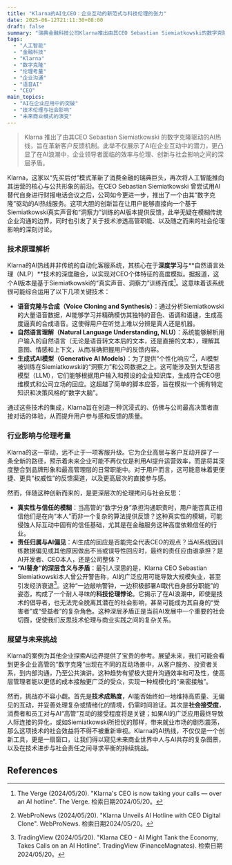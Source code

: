 ```yaml
---
title: "Klarna的AI化CEO：企业互动的新范式与科技伦理的张力"
date: 2025-06-12T21:11:30+08:00
draft: false
summary: "瑞典金融科技公司Klarna推出由其CEO Sebastian Siemiatkowski的数字克隆驱动的AI热线，旨在革新客户互动和反馈机制。这项服务利用先进的语音合成和生成式AI技术，模仿CEO的声音和洞察力，提供高度逼真的互动体验。然而，此举也引发了关于AI在企业高层职能中的真实性、责任归属以及技术伦理的深层讨论，尤其考虑到CEO本人曾对AI大规模取代人类工作和引发经济衰退发出警告。"
tags: 
  - "人工智能"
  - "金融科技"
  - "Klarna"
  - "数字克隆"
  - "伦理考量"
  - "企业沟通"
  - "语音AI"
  - "CEO"
main_topics: 
  - "AI在企业应用中的突破"
  - "技术伦理与社会影响"
  - "未来商业模式的演变"
---
```


> Klarna 推出了由其CEO Sebastian Siemiatkowski 的数字克隆驱动的AI热线，旨在革新客户反馈机制。此举不仅展示了AI在企业互动中的潜力，更凸显了在AI浪潮中，企业领导者面临的效率与伦理、创新与社会影响之间的深层矛盾。

Klarna，这家以“先买后付”模式革新了消费金融的瑞典巨头，再次将人工智能推向其运营的核心与公共形象的前沿。在CEO Sebastian Siemiatkowski 曾尝试用AI替代自身进行财报电话会议之后，公司如今更进一步，推出了一个由其“数字克隆”驱动的AI热线服务。这项大胆的创新旨在让用户能够直接向一个基于Siemiatkowski真实声音和“洞察力”训练的AI版本提供反馈，此举无疑在模糊传统企业沟通的边界，同时也引发了关于技术渗透高管职能、以及随之而来的社会伦理影响的深刻讨论。

### 技术原理解析

Klarna的AI热线并非传统的自动化客服系统，其核心在于**深度学习**与**自然语言处理（NLP）**技术的深度融合，以实现对CEO个体特征的高度模拟。据报道，这个AI版本是基于Siemiatkowski的“真实声音、洞察力”训练而成[^1]。这意味着该系统很可能综合运用了以下几项关键技术：

*   **语音克隆与合成（Voice Cloning and Synthesis）**：通过分析Siemiatkowski的大量语音数据，AI能够学习并精确模仿其独特的音色、语调和语速，生成高度逼真的合成语音。这使得用户在听觉上难以分辨是真人还是机器。
*   **自然语言理解（Natural Language Understanding, NLU）**：系统能够解析用户输入的自然语言（无论是语音转文本后的文本，还是直接的文本），理解其意图、情感和上下文，从而准确把握用户的反馈内容。
*   **生成式AI模型（Generative AI Models）**：为了提供“个性化响应”[^2]，AI模型被训练在Siemiatkowski的“洞察力”和公司数据之上。这可能涉及到大型语言模型（LLM），它们能够根据用户输入和预设的企业知识库，生成符合CEO思维模式和公司立场的回应。这超越了简单的脚本应答，旨在模拟一个拥有特定知识和决策风格的“数字大脑”。

通过这些技术的集成，Klarna旨在创造一种沉浸式的、仿佛与公司最高决策者直接对话的体验，从而提升用户参与感和反馈的质量。

### 行业影响与伦理考量

Klarna的这一举动，远不止于一项客服升级。它为企业高层与客户互动开辟了一条全新的路径，预示着未来企业可能不再仅仅是利用AI提升运营效率，而是将其深度整合到品牌形象和最高管理层的日常职能中。对于用户而言，这可能意味着更便捷、更具“权威性”的反馈渠道，以及更高层次的直接参与感。

然而，伴随这种创新而来的，是更深层次的伦理拷问与社会反思：

*   **真实性与信任的模糊**：当高管的“数字分身”承担沟通职责时，用户能否真正相信他们是在向“本人”而非一个复杂的算法提供反馈？这种真实性的模糊，可能侵蚀人际互动中固有的信任基础，尤其是在金融服务这种高度依赖信任的行业。
*   **责任归属与AI偏见**：AI生成的回应是否能完全代表CEO的观点？当AI系统因训练数据偏见或其他原因做出不当或误导性回应时，最终的责任应由谁承担？是AI开发者、CEO本人，还是公司整体？
*   **“AI替身”的深层含义与矛盾**：最引人深思的是，Klarna CEO Sebastian Siemiatkowski本人曾公开警告称，AI的广泛应用可能导致大规模失业，甚至引发经济衰退[^5]。这种“一边敲响警钟，一边积极部署AI取代自身部分职能”的姿态，构成了一个耐人寻味的**科技伦理悖论**。它揭示了在AI浪潮中，即使是技术的倡导者，也无法完全脱离其潜在的社会影响，甚至可能成为其自身的“受害者”或“受益者”的复杂角色。这种深层矛盾正是当前AI发展中一个重要的社会切面，促使我们反思技术伦理与商业实践之间的复杂关系。

### 展望与未来挑战

Klarna的案例为其他企业探索AI边界提供了宝贵的参考。展望未来，我们可能会看到更多企业高管的“数字克隆”出现在不同的互动场景中，从客户服务、投资者关系，到内部沟通，乃至公共演讲。这种趋势有望极大提升沟通效率和可及性，使高层管理者能以更低的成本接触更广泛的受众，实现一种规模化的“亲密接触”。

然而，挑战亦不容小觑。首先是**技术成熟度**，AI能否始终如一地维持高质量、无偏见的互动，并妥善处理复杂或情绪化的情境，仍需时间验证。其次是**社会接受度**，消费者和员工对与AI“高管”互动的接受程度将是关键；如果AI的广泛应用最终导致人际连接的异化，或如Siemiatkowski所担忧的那样，带来就业市场的剧烈震荡，那么这项技术的社会效益将不得不被重新审视。Klarna的AI热线，不仅仅是一个创新工具，更是一扇窗口，让我们得以窥见未来商业世界中人与AI共存的复杂图景，以及在技术进步与社会责任之间寻求平衡的持续挑战。

## References
[^1]: The Verge (2024/05/20). "Klarna's CEO is now taking your calls — over an AI hotline". The Verge. 检索日期2024/05/20。
[^2]: WebProNews (2024/05/20). "Klarna Unveils AI Hotline with CEO Digital Clone". WebProNews. 检索日期2024/05/20。
[^3]: Tech in Asia (2024/05/20). "Swedish fintech firm Klarna launches AI hotline using CEO's voice". Tech in Asia. 检索日期2024/05/20。
[^4]: BizBrief.ie (2024/05/20). "Klarna CEO Engages Directly with Customers via AI-Powered Hotline - Biz ...". BizBrief.ie. 检索日期2024/05/20。
[^5]: TradingView (2024/05/20). "Klarna CEO - AI Might Tank the Economy, Takes Calls on an AI Hotline". TradingView (FinanceMagnates). 检索日期2024/05/20。
